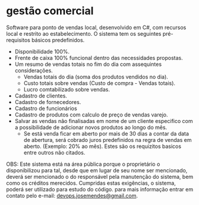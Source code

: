 # gestão comercial

Software para ponto de vendas local, desenvolvido em C#, com recursos local e restrito ao estabelecimento. O sistema tem os seguintes pré-requisitos básicos predefinidos.

- Disponibilidade 100%.
- Frente de caixa 100% funcional dentro das necessidades propostas.
- Um resumo de vendas totais no fim do dia com assequintes considerações.
    - Vendas totais do dia (soma dos produtos vendidos no dia).
    - Custo totais sobre vendas (Custo de compra - Vendas totais).
    - Lucro comtabilizado sobre vendas.
- Cadastro de clientes.
- Cadastro de fornecedores.
- Cadastro de funcionários
- Cadastro de produtos com calculo de preço de vendas varejo.
- Salvar as vendas não finalisadas em nome de um cliente especifico com a possibilidade de adicionar novos produtos ao longo do mês. 
    - Se está venda ficar em aberto por mais de 30 dias a contar da data de abertura, será cobrado juros predefinidos na regra de vendas em aberto. (Exemplo: 20% ao mês).
Estes são os requizitos basicos entre outros não citados.

OBS:
Este sistema está na área pública porque o proprietário o disponibilizou para tal, desde que em lugar de seu nome ser mencionado, deverá ser mencionado o do responsável pela manutenção do sistema, bem como os créditos merecidos. Cumpridas estas exigências, o sistema, poderá ser utilizado para estudo do código. para mais informação entrar em contato pelo e-mail: devops.josemendes@gmail.com.
